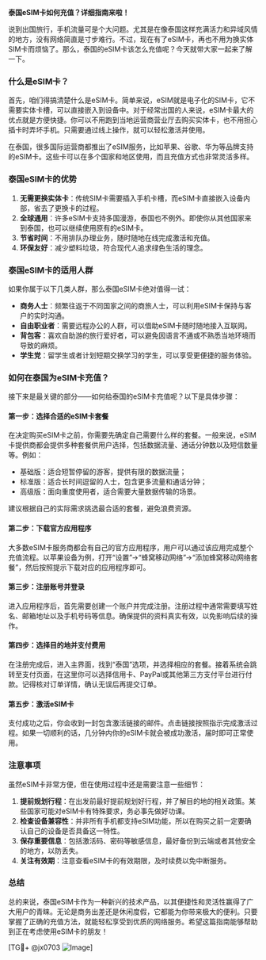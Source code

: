 **泰国eSIM卡如何充值？详细指南来啦！**

说到出国旅行，手机流量可是个大问题。尤其是在像泰国这样充满活力和异域风情的地方，没有网络简直是寸步难行。不过，现在有了eSIM卡，再也不用为换实体SIM卡而烦恼了。那么，泰国的eSIM卡该怎么充值呢？今天就带大家一起来了解一下。

### 什么是eSIM卡？

首先，咱们得搞清楚什么是eSIM卡。简单来说，eSIM就是电子化的SIM卡，它不需要实体卡槽，可以直接嵌入到设备中。对于经常出国的人来说，eSIM卡最大的优点就是方便快捷。你可以不用跑到当地运营商营业厅去购买实体卡，也不用担心插卡时弄坏手机。只需要通过线上操作，就可以轻松激活并使用。

在泰国，很多国际运营商都推出了eSIM服务，比如苹果、谷歌、华为等品牌支持的eSIM卡。这些卡可以在多个国家和地区使用，而且充值方式也非常灵活多样。

### 泰国eSIM卡的优势

1. **无需更换实体卡**：传统SIM卡需要插入手机卡槽，而eSIM卡直接嵌入设备内部，省去了更换卡的过程。
2. **全球通用**：许多eSIM卡支持多国漫游，泰国也不例外。即使你从其他国家来到泰国，也可以继续使用原有的eSIM卡。
3. **节省时间**：不用排队办理业务，随时随地在线完成激活和充值。
4. **环保友好**：减少塑料垃圾，符合现代人追求绿色生活的理念。

### 泰国eSIM卡的适用人群

如果你属于以下几类人群，那么泰国eSIM卡绝对值得一试：

- **商务人士**：频繁往返于不同国家之间的商旅人士，可以利用eSIM卡保持与客户的实时沟通。
- **自由职业者**：需要远程办公的人群，可以借助eSIM卡随时随地接入互联网。
- **背包客**：喜欢自助游的旅行爱好者，可以避免因语言不通或不熟悉当地环境而导致的麻烦。
- **学生党**：留学生或者计划短期交换学习的学生，可以享受更便捷的服务体验。

### 如何在泰国为eSIM卡充值？

接下来是最关键的部分——如何给泰国的eSIM卡充值呢？以下是具体步骤：

#### 第一步：选择合适的eSIM卡套餐

在决定购买eSIM卡之前，你需要先确定自己需要什么样的套餐。一般来说，eSIM卡提供商都会提供多种套餐供用户选择，包括数据流量、通话分钟数以及短信数量等。例如：

- 基础版：适合短暂停留的游客，提供有限的数据流量；
- 标准版：适合长时间逗留的人士，包含更多流量和通话分钟；
- 高级版：面向重度使用者，适合需要大量数据传输的场景。

建议根据自己的实际需求挑选最合适的套餐，避免浪费资源。

#### 第二步：下载官方应用程序

大多数eSIM卡服务商都会有自己的官方应用程序，用户可以通过该应用完成整个充值流程。以苹果设备为例，打开“设置”→“蜂窝移动网络”→“添加蜂窝移动网络套餐”，然后按照提示下载对应的应用程序即可。

#### 第三步：注册账号并登录

进入应用程序后，首先需要创建一个账户并完成注册。注册过程中通常需要填写姓名、邮箱地址以及手机号码等信息。确保提供的资料真实有效，以免影响后续的操作。

#### 第四步：选择目的地并支付费用

在注册完成后，进入主界面，找到“泰国”选项，并选择相应的套餐。接着系统会跳转至支付页面，在这里你可以选择信用卡、PayPal或其他第三方支付平台进行付款。记得核对订单详情，确认无误后再提交订单。

#### 第五步：激活eSIM卡

支付成功之后，你会收到一封包含激活链接的邮件。点击链接按照指示完成激活过程。如果一切顺利的话，几分钟内你的eSIM卡就会被成功激活，届时即可正常使用。

### 注意事项

虽然eSIM卡非常方便，但在使用过程中还是需要注意一些细节：

1. **提前规划行程**：在出发前最好提前规划好行程，并了解目的地的相关政策。某些国家可能对eSIM卡有特殊要求，务必事先做好功课。
2. **检查设备兼容性**：并非所有手机都支持eSIM功能，所以在购买之前一定要确认自己的设备是否具备这一特性。
3. **保存重要信息**：包括激活码、密码等敏感信息，最好备份到云端或者其他安全的地方，以防丢失。
4. **关注有效期**：注意查看eSIM卡的有效期限，及时续费以免中断服务。

### 总结

总的来说，泰国eSIM卡作为一种新兴的技术产品，以其便捷性和灵活性赢得了广大用户的青睐。无论是商务出差还是休闲度假，它都能为你带来极大的便利。只要掌握了正确的充值方法，就能轻松享受到优质的网络服务。希望这篇指南能够帮助到正在考虑使用eSIM卡的朋友！

[TG💪+ @jx0703 ![Image](https://github.com/user-attachments/assets/dbca1d08-cadb-493c-b0ec-ad6f7a83f270)]